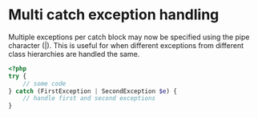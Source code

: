 # Multi catch exception handling

Multiple exceptions per catch block may now be specified using the pipe character (|). This is useful for when different exceptions from different class hierarchies are handled the same.

```php
<?php
try {
    // some code
} catch (FirstException | SecondException $e) {
    // handle first and second exceptions
}
```
